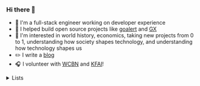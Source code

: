 ### Hi there 👋

- 🥞 I'm a full-stack engineer working on developer experience
- 💼 I helped build open source projects like [goalert](https://github.com/target/goalert) and [GX](https://github.com/great-expectations/great_expectations)
- 🧠 I'm interested in world history, economics, taking new projects from 0 to 1, understanding how society shapes technology, and understanding how technology shapes us
- ✏️ I write a [blog](https://dctalbot.nyc/)
- 🎧 I volunteer with [WCBN](http://floyd.wcbn.org:8000/wcbn-hd.mp3) and [KFAI](http://www.kfai.org/sites/default/stream/jplayer.html)!

 <details>
  <summary>Lists</summary>
  <h4>Videos</h4>

 - <a href="https://youtu.be/SeAbvjM5Fhw">JS Code Golf</a>
 - <a href="https://youtu.be/PAAkCSZUG1c">Go Proverbs</a>
 - <a href="https://youtu.be/a9xAKttWgP4">APL Game of Life</a>
 - <a href="https://youtu.be/PzEox3szeRc">"Good Enough" Architecture</a>
 - <a href="https://www.hytradboi.com/2022/uis-are-streaming-dags">UIs are streaming DAGs</a>
 - <a href="https://youtu.be/KJcd9IckJj8">WANIX: Experimental Local-first Dev Environment</a>
 - <a href="https://youtu.be/aOWIJ4Mgb2k">Bridging React Native Back to its Roots</a>
 - <a href="https://youtu.be/x7cQ3mrcKaY">React: Rethinking best practices</a>
 - <a href="https://youtu.be/haejb5rzKsM">Monoliths vs Microservices is Missing the Point</a>
 - <a href="https://youtu.be/S_ipdVNSFlo">Python's abstract base classes</a>
 - <a href="https://youtu.be/KClAPipnKqw">Technical leadership and glue work</a>
 - <a href="https://youtu.be/x2EOOJg8FkA">Performance Excuses Debunked</a>
 - <a href="https://youtu.be/Yqi9Gwt-OEA">Multiple WIP vs One Piece Flow</a>
 - <a href="https://youtu.be/8pTEmbeENF4">The future of programming</a>
 
  
  <h4>Blogs</h4>

  - <a href="https://daverupert.com/2022/08/web-is-a-harsh-manager/">The web is a harsh manager</a>
  - <a href="http://www.paulgraham.com/makersschedule.html">The maker / manager schedule</a>
  - <a href="https://naggum.no/lugm-time.html">The Long, Painful History of Time</a>
  - <a href="https://lbruhmuller.medium.com/the-staff-engineer-statute-bff4f0cf1810">Staff Engineer Statute</a>
  - <a href="https://moxie.org/2022/01/07/web3-first-impressions.html">My first impressions of web3</a>
  - <a href="https://www.evanmiller.org/mathematical-hacker.html">The mathematical hacker</a>
  - <a href="https://swannodette.github.io/2013/12/17/the-future-of-javascript-mvcs/">The future of JS MVC's</a>
  - <a href="https://andreasjhkarlsson.github.io/jekyll/update/2023/12/27/4-billion-if-statements.html">4 billion if statements</a>
  - <a href="https://bvisness.me/you-cant/">You can’t do that because I hate you.</a>
  - <a href="https://macwright.com/2020/05/10/spa-fatigue.html">SPA Fatigue</a>
  - <a href="https://macwright.com/2020/10/28/if-not-spas.html">If not SPAs</a>
  - <a href="https://netflixtechblog.com/predictive-cpu-isolation-of-containers-at-netflix-91f014d856c7">Predictive CPU Isolation of containers</a>
  - <a href="https://ln.hixie.ch/?start=1674863881&order=-1&count=1">Deciding which bugs to fix</a>
  - <a href="https://norvig.com/21-days.html">Teach Yourself Programming in Ten Years</a>
  - <a href="https://blog.danslimmon.com/2019/07/15/do-nothing-scripting-the-key-to-gradual-automation/">Do Nothing Scripts</a>
  - <a href="https://www.philipzucker.com/sql_graph_csp/">SQL, Homomorphisms and Constraint Satisfaction Problems</a>
  - <a href="https://berthub.eu/articles/posts/on-long-term-software-development/">On Long Term Software Development</a>
  - <a href="http://www.muppetlabs.com/%7Ebreadbox/software/tiny/teensy.html">A Whirlwind Tutorial on Creating Really Teensy ELF Executables for Linux</a>
 
  <h4>Papers</h4>

  - <a href="https://www.cs.cmu.edu/~rdriley/487/papers/Thompson_1984_ReflectionsonTrustingTrust.pdf">Reflections on Trusting Trust</a>
  - [Zanzibar](https://research.google/pubs/pub48190/) (Google)

 
  
</details> 
